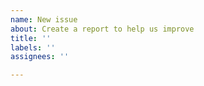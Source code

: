 ```yaml
---
name: New issue
about: Create a report to help us improve
title: ''
labels: ''
assignees: ''

---
```

